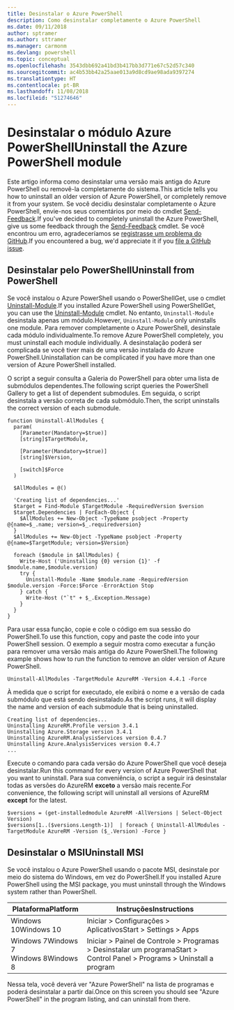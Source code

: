 ```yaml
---
title: Desinstalar o Azure PowerShell
description: Como desinstalar completamente o Azure PowerShell
ms.date: 09/11/2018
author: sptramer
ms.author: sttramer
ms.manager: carmonm
ms.devlang: powershell
ms.topic: conceptual
ms.openlocfilehash: 3543dbb692a41bd3b417bb3d771e67c52d57c340
ms.sourcegitcommit: ac4b53bb42a25aae013a9d8cd9ae98ada9397274
ms.translationtype: HT
ms.contentlocale: pt-BR
ms.lasthandoff: 11/08/2018
ms.locfileid: "51274646"
---
```

# <a name="uninstall-the-azure-powershell-module"></a><span data-ttu-id="dec84-103">Desinstalar o módulo Azure PowerShell</span><span class="sxs-lookup"><span data-stu-id="dec84-103">Uninstall the Azure PowerShell module</span></span>

<span data-ttu-id="dec84-104">Este artigo informa como desinstalar uma versão mais antiga do Azure PowerShell ou removê-la completamente do sistema.</span><span class="sxs-lookup"><span data-stu-id="dec84-104">This article tells you how to uninstall an older version of Azure PowerShell, or completely remove it from your system.</span></span> <span data-ttu-id="dec84-105">Se você decidiu desinstalar completamente o Azure PowerShell, envie-nos seus comentários por meio do cmdlet [Send-Feedback](/powershell/module/azurerm.profile/send-feedback).</span><span class="sxs-lookup"><span data-stu-id="dec84-105">If you've decided to completely uninstall the Azure PowerShell, give us some feedback through the [Send-Feedback](/powershell/module/azurerm.profile/send-feedback) cmdlet.</span></span>
<span data-ttu-id="dec84-106">Se você encontrou um erro, agradeceríamos se [registrasse um problema do GitHub](https://github.com/azure/azure-powershell/issues).</span><span class="sxs-lookup"><span data-stu-id="dec84-106">If you encountered a bug, we'd appreciate it if you [file a GitHub issue](https://github.com/azure/azure-powershell/issues).</span></span>

## <a name="uninstall-from-powershell"></a><span data-ttu-id="dec84-107">Desinstalar pelo PowerShell</span><span class="sxs-lookup"><span data-stu-id="dec84-107">Uninstall from PowerShell</span></span>

<span data-ttu-id="dec84-108">Se você instalou o Azure PowerShell usando o PowerShellGet, use o cmdlet [Uninstall-Module](/powershell/module/powershellget/uninstall-module).</span><span class="sxs-lookup"><span data-stu-id="dec84-108">If you installed Azure PowerShell using PowerShellGet, you can use the [Uninstall-Module](/powershell/module/powershellget/uninstall-module) cmdlet.</span></span> <span data-ttu-id="dec84-109">No entanto, `Uninstall-Module` desinstala apenas um módulo.</span><span class="sxs-lookup"><span data-stu-id="dec84-109">However, `Uninstall-Module` only uninstalls one module.</span></span> <span data-ttu-id="dec84-110">Para remover completamente o Azure PowerShell, desinstale cada módulo individualmente.</span><span class="sxs-lookup"><span data-stu-id="dec84-110">To remove Azure PowerShell completely, you must uninstall each module individually.</span></span> <span data-ttu-id="dec84-111">A desinstalação poderá ser complicada se você tiver mais de uma versão instalada do Azure PowerShell.</span><span class="sxs-lookup"><span data-stu-id="dec84-111">Uninstallation can be complicated if you have more than one version of Azure PowerShell installed.</span></span>

<span data-ttu-id="dec84-112">O script a seguir consulta a Galeria do PowerShell para obter uma lista de submódulos dependentes.</span><span class="sxs-lookup"><span data-stu-id="dec84-112">The following script queries the PowerShell Gallery to get a list of dependent submodules.</span></span> <span data-ttu-id="dec84-113">Em seguida, o script desinstala a versão correta de cada submódulo.</span><span class="sxs-lookup"><span data-stu-id="dec84-113">Then, the script uninstalls the correct version of each submodule.</span></span>

```powershell-interactive
function Uninstall-AllModules {
  param(
    [Parameter(Mandatory=$true)]
    [string]$TargetModule,

    [Parameter(Mandatory=$true)]
    [string]$Version,

    [switch]$Force
  )

  $AllModules = @()

  'Creating list of dependencies...'
  $target = Find-Module $TargetModule -RequiredVersion $version
  $target.Dependencies | ForEach-Object {
    $AllModules += New-Object -TypeName psobject -Property @{name=$_.name; version=$_.requiredversion}
  }
  $AllModules += New-Object -TypeName psobject -Property @{name=$TargetModule; version=$Version}

  foreach ($module in $AllModules) {
    Write-Host ('Uninstalling {0} version {1}' -f $module.name,$module.version)
    try {
      Uninstall-Module -Name $module.name -RequiredVersion $module.version -Force:$Force -ErrorAction Stop
    } catch {
      Write-Host ("`t" + $_.Exception.Message)
    }
  }
}
```

<span data-ttu-id="dec84-114">Para usar essa função, copie e cole o código em sua sessão do PowerShell.</span><span class="sxs-lookup"><span data-stu-id="dec84-114">To use this function, copy and paste the code into your PowerShell session.</span></span> <span data-ttu-id="dec84-115">O exemplo a seguir mostra como executar a função para remover uma versão mais antiga do Azure PowerShell.</span><span class="sxs-lookup"><span data-stu-id="dec84-115">The following example shows how to run the function to remove an older version of Azure PowerShell.</span></span>

```powershell-interactive
Uninstall-AllModules -TargetModule AzureRM -Version 4.4.1 -Force
```

<span data-ttu-id="dec84-116">À medida que o script for executado, ele exibirá o nome e a versão de cada submódulo que está sendo desinstalado.</span><span class="sxs-lookup"><span data-stu-id="dec84-116">As the script runs, it will display the name and version of each submodule that is being uninstalled.</span></span>

```output
Creating list of dependencies...
Uninstalling AzureRM.Profile version 3.4.1
Uninstalling Azure.Storage version 3.4.1
Uninstalling AzureRM.AnalysisServices version 0.4.7
Uninstalling Azure.AnalysisServices version 0.4.7
...
```

<span data-ttu-id="dec84-117">Execute o comando para cada versão do Azure PowerShell que você deseja desinstalar.</span><span class="sxs-lookup"><span data-stu-id="dec84-117">Run this command for every version of Azure PowerShell that you want to uninstall.</span></span> <span data-ttu-id="dec84-118">Para sua conveniência, o script a seguir irá desinstalar todas as versões do AzureRM __exceto__ a versão mais recente.</span><span class="sxs-lookup"><span data-stu-id="dec84-118">For convenience, the following script will uninstall all versions of AzureRM __except__ for the latest.</span></span>

```powershell-interactive
$versions = (get-installedmodule AzureRM -AllVersions | Select-Object Version)
$versions[1..($versions.Length-1)]  | foreach { Uninstall-AllModules -TargetModule AzureRM -Version ($_.Version) -Force }
```

## <a name="uninstall-msi"></a><span data-ttu-id="dec84-119">Desinstalar o MSI</span><span class="sxs-lookup"><span data-stu-id="dec84-119">Uninstall MSI</span></span>

<span data-ttu-id="dec84-120">Se você instalou o Azure PowerShell usando o pacote MSI, desinstale por meio do sistema do Windows, em vez do PowerShell.</span><span class="sxs-lookup"><span data-stu-id="dec84-120">If you installed Azure PowerShell using the MSI package, you must uninstall through the Windows system rather than PowerShell.</span></span>

| <span data-ttu-id="dec84-121">Plataforma</span><span class="sxs-lookup"><span data-stu-id="dec84-121">Platform</span></span> | <span data-ttu-id="dec84-122">Instruções</span><span class="sxs-lookup"><span data-stu-id="dec84-122">Instructions</span></span> |
|----------|--------------|
| <span data-ttu-id="dec84-123">Windows 10</span><span class="sxs-lookup"><span data-stu-id="dec84-123">Windows 10</span></span> | <span data-ttu-id="dec84-124">Iniciar > Configurações > Aplicativos</span><span class="sxs-lookup"><span data-stu-id="dec84-124">Start > Settings > Apps</span></span> |
| <span data-ttu-id="dec84-125">Windows 7</span><span class="sxs-lookup"><span data-stu-id="dec84-125">Windows 7</span></span> </br><span data-ttu-id="dec84-126">Windows 8</span><span class="sxs-lookup"><span data-stu-id="dec84-126">Windows 8</span></span> | <span data-ttu-id="dec84-127">Iniciar > Painel de Controle > Programas > Desinstalar um programa</span><span class="sxs-lookup"><span data-stu-id="dec84-127">Start > Control Panel > Programs > Uninstall a program</span></span> |

<span data-ttu-id="dec84-128">Nessa tela, você deverá ver "Azure PowerShell" na lista de programas e poderá desinstalar a partir daí.</span><span class="sxs-lookup"><span data-stu-id="dec84-128">Once on this screen you should see "Azure PowerShell" in the program listing, and can uninstall from there.</span></span>